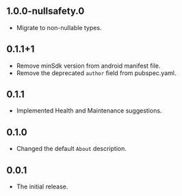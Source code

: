 ## 1.0.0-nullsafety.0
* Migrate to non-nullable types.

## 0.1.1+1
* Remove minSdk version from android manifest file.
* Remove the deprecated `author` field from pubspec.yaml.

## 0.1.1

* Implemented Health and Maintenance suggestions.

## 0.1.0

* Changed the default `About` description.

## 0.0.1

* The initial release.
